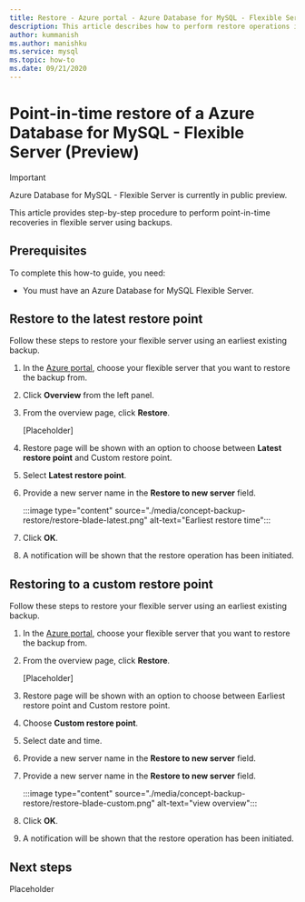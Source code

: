 ```yaml
---
title: Restore - Azure portal - Azure Database for MySQL - Flexible Server
description: This article describes how to perform restore operations in Azure Database for MySQL through the Azure portal.
author: kummanish
ms.author: manishku
ms.service: mysql
ms.topic: how-to
ms.date: 09/21/2020
---
```


# Point-in-time restore of a Azure Database for MySQL - Flexible Server (Preview)


> [!IMPORTANT]
> Azure Database for MySQL - Flexible Server is currently in public preview.

This article provides step-by-step procedure to perform point-in-time recoveries in flexible server using backups.

## Prerequisites

To complete this how-to guide, you need:

-   You must have an Azure Database for MySQL Flexible Server.

## Restore to the latest restore point

Follow these steps to restore your flexible server using an earliest existing backup.

1.  In the [Azure portal](https://portal.azure.com/), choose your flexible server that you want to restore the backup from.

2.  Click **Overview** from the left panel.

3.  From the overview page, click **Restore**.

    [Placeholder]

4.  Restore page will be shown with an option to choose between **Latest restore point** and Custom restore point.

5.  Select **Latest restore point**.


6.  Provide a new server name in the **Restore to new server** field.

    :::image type="content" source="./media/concept-backup-restore/restore-blade-latest.png" alt-text="Earliest restore time":::

8.  Click **OK**.

9.  A notification will be shown that the restore operation has been initiated.

## Restoring to a custom restore point

Follow these steps to restore your flexible server using an earliest existing backup.

1.  In the [Azure portal](https://portal.azure.com/), choose your flexible server that you want to restore the backup from.

2.  From the overview page, click **Restore**.

    [Placeholder]

3.  Restore page will be shown with an option to choose between Earliest restore point and Custom restore point.

4.  Choose **Custom restore point**.

5.  Select date and time.

6.  Provide a new server name in the **Restore to new server** field.

6.  Provide a new server name in the **Restore to new server** field. 
   
    :::image type="content" source="./media/concept-backup-restore/restore-blade-custom.png" alt-text="view overview":::
 
7.  Click **OK**.

8.  A notification will be shown that the restore operation has been initiated.

## Next steps

Placeholder
